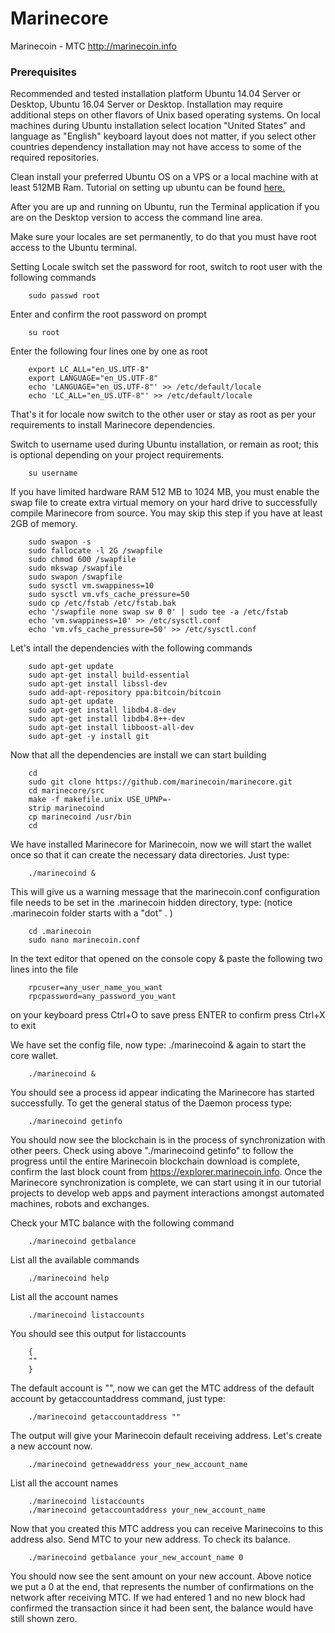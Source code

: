 # Marinecore

Marinecoin - MTC
http://marinecoin.info

### Prerequisites

Recommended and tested installation platform Ubuntu 14.04 Server or Desktop, Ubuntu 16.04 Server or Desktop. Installation may require additional steps on other flavors of Unix based operating systems.  On local machines during Ubuntu installation select location "United States"  and language as "English" keyboard layout does not matter, if you select other countries dependency installation may not have access to some of the required repositories.

Clean install your preferred Ubuntu OS on a VPS or a local machine with at least 512MB Ram.
Tutorial on setting up ubuntu can be found [here.](https://www.wikihow.com/Install-Ubuntu-Linux)

After you are up and running on Ubuntu, run the Terminal application if you are on the Desktop version to access the command line area.

Make sure your locales are set permanently, to do that you must have root access to the Ubuntu terminal.

Setting Locale switch set the password for root, switch to root user with the following commands

		sudo passwd root
		
Enter and confirm the root password on prompt

		su root

Enter the following four lines one by one as root

		export LC_ALL="en_US.UTF-8"
		export LANGUAGE="en_US.UTF-8"
		echo 'LANGUAGE="en_US.UTF-8"' >> /etc/default/locale
		echo 'LC_ALL="en_US.UTF-8"' >> /etc/default/locale

That's it for locale now switch to the other user or stay as root as per your requirements to install Marinecore dependencies.

Switch to username used during Ubuntu installation, or remain as root; this is optional depending on your project requirements.

		su username

If you have limited hardware RAM 512 MB to 1024 MB, you must enable the swap file to create extra virtual memory on your hard drive to successfully compile Marinecore from source. You may skip this step if you have at least 2GB of memory.

		sudo swapon -s
		sudo fallocate -l 2G /swapfile
		sudo chmod 600 /swapfile
		sudo mkswap /swapfile
		sudo swapon /swapfile
		sudo sysctl vm.swappiness=10
		sudo sysctl vm.vfs_cache_pressure=50
		sudo cp /etc/fstab /etc/fstab.bak
		echo '/swapfile none swap sw 0 0' | sudo tee -a /etc/fstab
		echo 'vm.swappiness=10' >> /etc/sysctl.conf
		echo 'vm.vfs_cache_pressure=50' >> /etc/sysctl.conf

Let's intall the dependencies with the following commands

		sudo apt-get update
		sudo apt-get install build-essential
		sudo apt-get install libssl-dev
		sudo add-apt-repository ppa:bitcoin/bitcoin
		sudo apt-get update
		sudo apt-get install libdb4.8-dev
		sudo apt-get install libdb4.8++-dev
 		sudo apt-get install libboost-all-dev
		sudo apt-get -y install git

Now that all the dependencies are install we can start building

		cd
		sudo git clone https://github.com/marinecoin/marinecore.git
		cd marinecore/src
		make -f makefile.unix USE_UPNP=-
		strip marinecoind
		cp marinecoind /usr/bin
		cd

We have installed Marinecore for Marinecoin, now we will start the wallet once so that it can create the necessary data directories. Just type:

		./marinecoind &

This will give us a warning message that the marinecoin.conf configuration file needs to be set in the .marinecoin hidden directory, type: (notice .marinecoin folder starts with a "dot" . )

		cd .marinecoin
		sudo nano marinecoin.conf

In the text editor that opened on the console copy & paste the following two lines into the file

		rpcuser=any_user_name_you_want
		rpcpassword=any_password_you_want

on your keyboard
press Ctrl+O to save
press ENTER to confirm
press Ctrl+X to exit

We have set the config file, now type: ./marinecoind & again to start the core wallet.

		./marinecoind &

You should see a process id appear indicating the Marinecore has started successfully. To get the general status of the Daemon process type:

		./marinecoind getinfo

You should now see the blockchain is in the process of synchronization with other peers. Check using above "./marinecoind getinfo" to follow the progress until the entire Marinecoin blockchain download is complete, confirm the last block count from https://explorer.marinecoin.info. Once the Marinecore synchronization is complete, we can start using it in our tutorial projects to develop web apps and payment interactions amongst automated machines, robots and exchanges.

Check your MTC balance with the following command

		./marinecoind getbalance
		
List all the available commands

		./marinecoind help
		
List all the account names

		./marinecoind listaccounts
		
You should see this output for listaccounts

		{
		""
		}
The default account is "", now we can get the MTC address of the default account by getaccountaddress command, just type:

		./marinecoind getaccountaddress ""
		
The output will give your Marinecoin default receiving address. Let's create a new account now.

		./marinecoind getnewaddress your_new_account_name
		
List all the account names

		./marinecoind listaccounts
		./marinecoind getaccountaddress your_new_account_name

Now that you created this MTC address you can receive Marinecoins to this address also. Send MTC to your new address. To check its balance.

		./marinecoind getbalance your_new_account_name 0
		
You should now see the sent amount on your new account. Above notice we put a 0 at the end, that represents the number of confirmations on the network after receiving MTC. If we had entered 1 and no new block had confirmed the transaction since it had been sent, the balance would have still shown zero.


		
